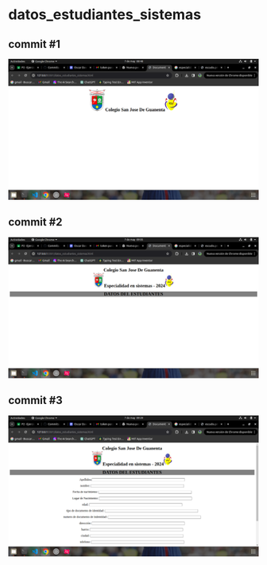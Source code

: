 # datos_estudiantes_sistemas

## commit #1

![captura](1.png "captura_1")

## commit #2
![captura](2.png "captura_2")

## commit #3
![captura](3.png "captura_2")